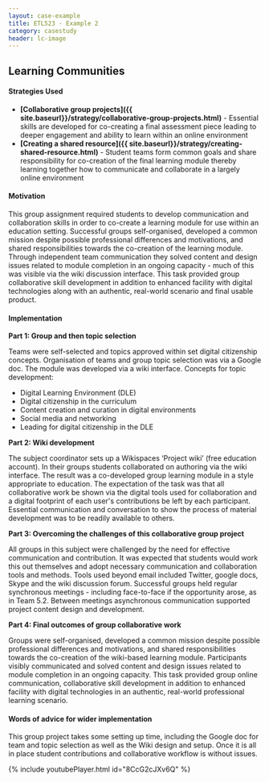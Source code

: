 ```yaml
---
layout: case-example
title: ETL523 - Example 2
category: casestudy
header: lc-image
---
```


## Learning Communities

#### Strategies Used

- **[Collaborative group projects]({{ site.baseurl}}/strategy/collaborative-group-projects.html)** - Essential skills are developed for co-creating a final assessment piece leading to deeper engagement and ability to learn within an online environment
- **[Creating a shared resource]({{ site.baseurl}}/strategy/creating-shared-resource.html)** - Student teams form common goals and share responsibility for co-creation of the final learning module thereby learning together how to communicate and collaborate in a largely online environment

#### Motivation

This group assignment required students to develop communication and collaboration skills in order to co-create a learning module for use within an education setting. Successful groups self-organised, developed a common mission despite possible professional differences and motivations, and shared responsibilities towards the co-creation of the learning module. Through independent team communication they solved content and design issues related to module completion in an ongoing capacity - much of this was visible via the wiki discussion interface. This task provided group collaborative skill development in addition to enhanced facility with digital technologies along with an authentic, real-world scenario and final usable product.

#### Implementation

**Part 1: Group and then topic selection**

Teams were self-selected and topics approved within set digital citizenship concepts. Organisation of teams and group topic selection was via a Google doc. The module was developed via a wiki interface. Concepts for topic development:

- Digital Learning Environment (DLE)
- Digital citizenship in the curriculum
- Content creation and curation in digital environments
- Social media and networking
- Leading for digital citizenship in the DLE

**Part 2: Wiki development**

The subject coordinator sets up a Wikispaces ‘Project wiki’ (free education account). In their groups students collaborated on authoring via the wiki interface. The result was a co-developed group learning module in a style appropriate to education. The expectation of the task was that all collaborative work be shown via the digital tools used for collaboration and a digital footprint of each user's contributions be left by each participant. Essential communication and conversation to show the process of material development was to be readily available to others.

**Part 3: Overcoming the challenges of this collaborative group project**

All groups in this subject were challenged by the need for effective communication and contribution. It was expected that students would work this out themselves and adopt necessary communication and collaboration tools and methods. Tools used beyond email included Twitter, google docs, Skype and the wiki discussion forum. Successful groups held regular synchronous meetings - including face-to-face if the opportunity arose, as in Team 5.2. Between meetings asynchronous communication supported project content design and development. 

**Part 4: Final outcomes of group collaborative work**

Groups were self-organised, developed a common mission despite possible professional differences and motivations, and shared responsibilities towards the co-creation of the wiki-based learning module. Participants visibly communicated and solved content and design issues related to module completion in an ongoing capacity. This task provided group online communication, collaborative skill development in addition to enhanced facility with digital technologies in an authentic, real-world professional learning scenario.

#### Words of advice for wider implementation

This group project takes some setting up time, including the Google doc for team and topic selection as well as the Wiki design and setup. Once it is all in place student contributions and collaborative workflow is without issues. 


{% include youtubePlayer.html id="8CcG2cJXv6Q" %}